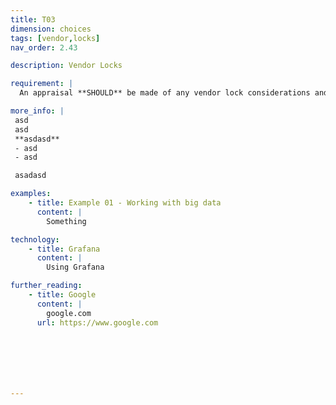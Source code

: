 ```yaml
---
title: T03
dimension: choices
tags: [vendor,locks]
nav_order: 2.43

description: Vendor Locks

requirement: |
  An appraisal **SHOULD** be made of any vendor lock considerations and associated risks, and these are understood and accepted/mitigated.

more_info: |
 asd
 asd
 **asdasd**
 - asd 
 - asd

 asadasd

examples: 
    - title: Example 01 - Working with big data
      content: |
        Something

technology:
    - title: Grafana
      content: |
        Using Grafana

further_reading:
    - title: Google
      content: |
        google.com
      url: https://www.google.com







---
```

